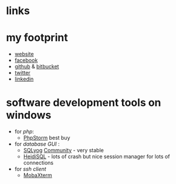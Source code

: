 # links

# my footprint
 - [website](http://cosminsandu.ro/)
 - [facebook](https://www.facebook.com/sandu.cosmin.mihai)
 - [github](https://github.com/cosminsandu) & [bitbucket](https://bitbucket.org/cosminsandu/)
 - [twitter](https://twitter.com/sanducosmin) 
 - [linkedin](https://www.linkedin.com/in/sanducosminmihai/)

# software development tools on windows
 - for *php*:
    - [PhpStorm](https://www.jetbrains.com/phpstorm/) best buy
 - for *database GUI* : 
    - [SQLyog](https://www.webyog.com/product/sqlyog) [Community](https://github.com/webyog/sqlyog-community/wiki/Downloads) - very stable 
    - [HeidiSQL](https://www.heidisql.com/) - lots of crash but nice session manager for lots of connections
 - for *ssh client*
    - [MobaXterm](https://mobaxterm.mobatek.net/)
